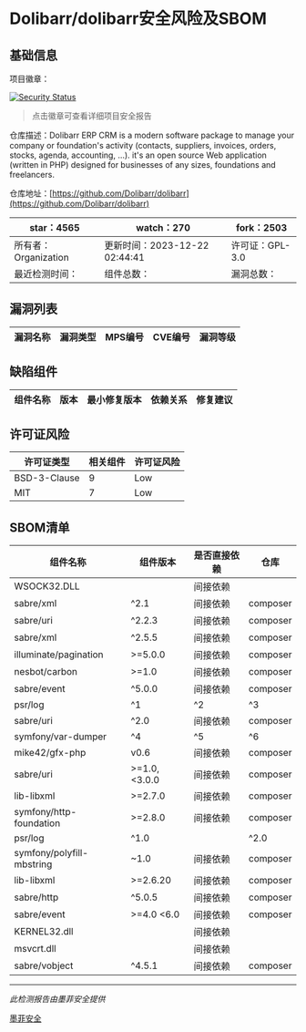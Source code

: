 # Dolibarr/dolibarr安全风险及SBOM

## 基础信息

项目徽章：

[![Security Status](https://www.murphysec.com/platform3/v31/badge/1737911809547022336.svg)](https://www.murphysec.com/console/report/1692966901520420864/1737911809547022336)

> 点击徽章可查看详细项目安全报告

仓库描述：Dolibarr ERP CRM is a modern software package to manage your company or foundation's activity (contacts, suppliers, invoices, orders, stocks, agenda, accounting, ...). it's an open source Web application (written in PHP) designed for businesses of any sizes, foundations and freelancers.

仓库地址：[https://github.com/Dolibarr/dolibarr](https://github.com/Dolibarr/dolibarr)

| star：4565 | watch：270 | fork：2503 |
| ----------- | -------------- | ------------ |
| 所有者：Organization | 更新时间：2023-12-22 02:44:41 | 许可证：GPL-3.0 |
| 最近检测时间： | 组件总数： | 漏洞总数： |




## 漏洞列表

| 漏洞名称 | 漏洞类型 | MPS编号 | CVE编号 | 漏洞等级 |
| ------- | ------ | ------- | ------ | ----- |





## 缺陷组件

| 组件名称 | 版本 | 最小修复版本 | 依赖关系 | 修复建议 |
| -------- | ---- | ------------ | -------- | -------- |





## 许可证风险

| 许可证类型 | 相关组件 | 许可证风险 |
| ---------- | -------- | ---------- |
|BSD-3-Clause|9|Low|
|MIT|7|Low|




## SBOM清单

| 组件名称 | 组件版本 | 是否直接依赖 | 仓库 |
| -------- | -------- | ------------ | ---- |
|WSOCK32.DLL||间接依赖||
|sabre/xml|^2.1|间接依赖|composer|
|sabre/uri|^2.2.3|间接依赖|composer|
|sabre/xml|^2.5.5|间接依赖|composer|
|illuminate/pagination|>=5.0.0|间接依赖|composer|
|nesbot/carbon|>=1.0|间接依赖|composer|
|sabre/event|^5.0.0|间接依赖|composer|
|psr/log|^1|^2|^3|间接依赖|composer|
|sabre/uri|^2.0|间接依赖|composer|
|symfony/var-dumper|^4|^5|^6|间接依赖|composer|
|mike42/gfx-php|v0.6|间接依赖|composer|
|sabre/uri|>=1.0,<3.0.0|间接依赖|composer|
|lib-libxml|>=2.7.0|间接依赖|composer|
|symfony/http-foundation|>=2.8.0|间接依赖|composer|
|psr/log|^1.0 || ^2.0 || ^3.0|间接依赖|composer|
|symfony/polyfill-mbstring|~1.0|间接依赖|composer|
|lib-libxml|>=2.6.20|间接依赖|composer|
|sabre/http|^5.0.5|间接依赖|composer|
|sabre/event|>=4.0 <6.0|间接依赖|composer|
|KERNEL32.dll||间接依赖||
|msvcrt.dll||间接依赖||
|sabre/vobject|^4.5.1|间接依赖|composer|


------

*此检测报告由墨菲安全提供*

[墨菲安全](www.murphysec.com)